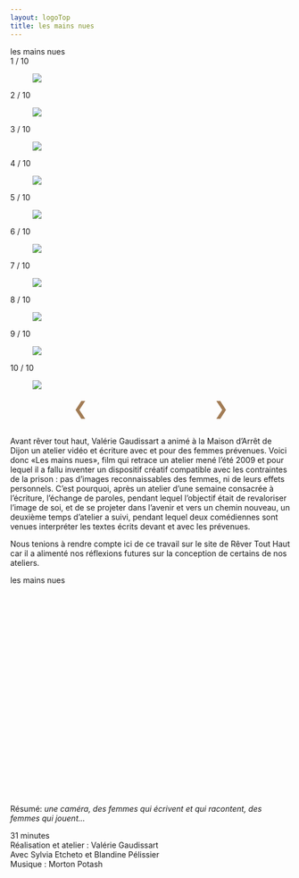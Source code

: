 ```yaml
---
layout: logoTop
title: les mains nues
---
```


<div class="Motto">les mains nues</div>

<!-- Slideshow container -->
<div class="slideshow-container" style="position: relative;">

  <!-- Full-width images with number and caption text -->
  <div class="mySlides">
    <div class="numbertext">1 / 10</div>
    <figure>
      <img src="https://res.cloudinary.com/dnxcesebo/image/upload/f_auto,q_auto,w_800/v1602006221/gatsby-cloudinary/mains-nues74.svg">
      <figcaption class="figCap"></figcaption>
    </figure>
  </div>
  
  <div class="mySlides">
    <div class="numbertext">2 / 10</div>
    <figure>
      <img src="https://res.cloudinary.com/dnxcesebo/image/upload/f_auto,q_auto,w_800/v1602006613/gatsby-cloudinary/mains-nues20.svg">
      <figcaption class="figCap"></figcaption>
    </figure>
  </div>
  
  <div class="mySlides">
    <div class="numbertext">3 / 10</div>
    <figure>
      <img src="https://res.cloudinary.com/dnxcesebo/image/upload/f_auto,q_auto,w_800/v1602006688/gatsby-cloudinary/mains-nues31.svg">
      <figcaption class="figCap"></figcaption>
    </figure>
  </div>

  <div class="mySlides">
    <div class="numbertext">4 / 10</div>
    <figure>
      <img src="https://res.cloudinary.com/dnxcesebo/image/upload/f_auto,q_auto,w_800/v1602006776/gatsby-cloudinary/mains-nues33.svg">
      <figcaption class="figCap"></figcaption>
    </figure>
  </div>

  <div class="mySlides">
    <div class="numbertext">5 / 10</div>
    <figure>
      <img src="https://res.cloudinary.com/dnxcesebo/image/upload/f_auto,q_auto,w_800/v1602006850/gatsby-cloudinary/mains-nues50.svg">
      <figcaption class="figCap"></figcaption>
    </figure>
  </div>

  <div class="mySlides">
    <div class="numbertext">6 / 10</div>
    <figure>
      <img src="https://res.cloudinary.com/dnxcesebo/image/upload/f_auto,q_auto,w_800/v1602006925/gatsby-cloudinary/mains-nues51.svg">
      <figcaption class="figCap"></figcaption>
    </figure>
  </div>

  <div class="mySlides">
    <div class="numbertext">7 / 10</div>
    <figure>
      <img src="https://res.cloudinary.com/dnxcesebo/image/upload/f_auto,q_auto,w_800/v1602007036/gatsby-cloudinary/mains-nues54.svg">
      <figcaption class="figCap"></figcaption>
    </figure>
  </div>

<div class="mySlides">
    <div class="numbertext">8 / 10</div>
    <figure>
      <img src="https://res.cloudinary.com/dnxcesebo/image/upload/f_auto,q_auto,w_800/v1602007168/gatsby-cloudinary/mains-nues58.svg">
      <figcaption class="figCap"></figcaption>
    </figure>
  </div>

<div class="mySlides">
    <div class="numbertext">9 / 10</div>
    <figure>
      <img src="https://res.cloudinary.com/dnxcesebo/image/upload/f_auto,q_auto,w_800/v1602007231/gatsby-cloudinary/mains-nues62.svg">
      <figcaption class="figCap"></figcaption>
    </figure>
  </div>

<div class="mySlides">
    <div class="numbertext">10 / 10</div>
    <figure>
      <img src="https://res.cloudinary.com/dnxcesebo/image/upload/f_auto,q_auto,w_800/v1602007370/gatsby-cloudinary/mains-nues63.svg">
      <figcaption class="figCap"></figcaption>
    </figure>
  </div>

  <!-- Next and previous buttons -->
  <div style="display: flex; flex-wrap:nowrap; justify-content:space-around;">
    <div>
      <a class="prev" onclick="plusSlides(-1)" style="cursor:pointer; color: hsl(30.4,31.2%,48.4%); font-size:2rem">&#10094;</a>
    </div>
    <div>
      <a class="next" onclick="plusSlides(1)" style="cursor:pointer; color: hsl(30.4,31.2%,48.4%); font-size:2rem;">&#10095;</a>
    </div>
  </div>

</div>
<br>

<!-- The dots/circles -->

<script>
  var slideIndex = 1;
  showSlides(slideIndex);

  // Next/previous controls
  function plusSlides(n) {
    showSlides(slideIndex += n);
  }

  // Thumbnail image controls
  function currentSlide(n) {
    showSlides(slideIndex = n);
  }

  function showSlides(n) {
    var i;
    var slides = document.getElementsByClassName("mySlides");
    var dots = document.getElementsByClassName("dot");
    if (n > slides.length) {
      slideIndex = 1
    }
    if (n < 1) {
      slideIndex = slides.length
    }
    for (i = 0; i < slides.length; i++) {
      slides[i].style.display = "none";
    }
    for (i = 0; i < dots.length; i++) {
      dots[i].className = dots[i]
        .className
        .replace("active", "");
    }
    slides[slideIndex - 1].style.display = "block";
    dots[slideIndex - 1].className += "active";
  }
  </script>

<p class="intro-text">Avant <span class="rever-typog">rêver tout haut</span>, Valérie Gaudissart a animé à la Maison d’Arrêt de Dijon un atelier vidéo et écriture avec et pour des femmes prévenues. Voici donc «Les mains nues», film qui retrace un atelier mené l’été 2009 et pour lequel il a fallu inventer un dispositif créatif compatible avec les contraintes de la prison : pas d’images reconnaissables des femmes, ni de leurs effets personnels. C’est pourquoi, après un atelier d’une semaine consacrée à l’écriture, l’échange de paroles, pendant lequel l’objectif était de revaloriser l’image de soi, et de se projeter dans l’avenir et vers un chemin nouveau, un deuxième temps d’atelier a suivi, pendant lequel deux comédiennes sont venues interpréter les textes écrits devant et avec les prévenues.
</p>

<p class="intro-text">Nous tenions à rendre compte ici de ce travail sur le site de Rêver Tout Haut car il a alimenté nos réflexions futures sur la conception de certains de nos ateliers.
</p>

<div class="MottoSmaller">les mains nues</div>
<div class="Spacer"></div>

<script src="https://fast.wistia.com/embed/medias/659jhbpr5j.jsonp" async></script><script src="https://fast.wistia.com/assets/external/E-v1.js" async></script><div class="wistia_responsive_padding" style="padding:75.0% 0 0 0;position:relative;"><div class="wistia_responsive_wrapper" style="height:100%;left:0;position:absolute;top:0;width:100%;"><div class="wistia_embed wistia_async_659jhbpr5j videoFoam=true" style="height:100%;position:relative;width:100%"><div class="wistia_swatch" style="height:100%;left:0;opacity:0;overflow:hidden;position:absolute;top:0;transition:opacity 200ms;width:100%;"><img src="https://fast.wistia.com/embed/medias/659jhbpr5j/swatch" style="filter:blur(5px);height:100%;object-fit:contain;width:100%;" alt="" aria-hidden="true" onload="this.parentNode.style.opacity=1;" /></div></div></div></div>

<p class="intro-text">Résumé: <em>une caméra, des femmes qui écrivent et qui racontent, des femmes qui jouent...</em>
</p>
<p class="cite">31 minutes<br>Réalisation et atelier : Valérie Gaudissart<br>
Avec Sylvia Etcheto et Blandine Pélissier<br>
Musique : Morton Potash
</p>
